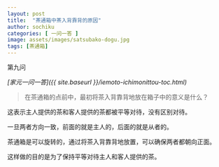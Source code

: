 ```yaml
---
layout: post
title:  "茶通箱中茶入背靠背的原因"
author: sochiku
categories: [ 一问一答 ]
image: assets/images/satsubako-dogu.jpg
tags: [茶通箱]
---
```


第九问

*[家元一问一答]({{ site.baseurl }}/iemoto-ichimonittou-toc.html)*

> 在茶通箱的点前中，最初将茶入背靠背地放在箱子中的意义是什么？

这表示主人提供的茶和客人提供的茶都被平等对待，没有区别对待。

一旦两者方向一致，前面的就是主人的，后面的就是从者的。

茶通箱是可以旋转的，通过将茶入背靠背地放置，可以确保两者都朝向正面。

这样做的目的是为了保持平等对待主人和客人提供的茶。
